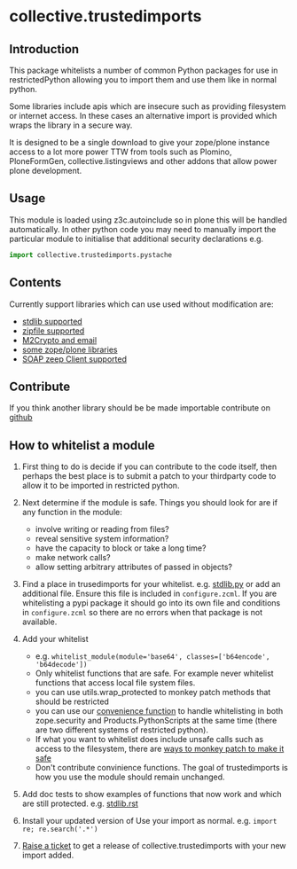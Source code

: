 collective.trustedimports
=========================

Introduction
------------

This package whitelists a number of common Python packages for use in
restrictedPython allowing you to import them and use them like in normal python.

Some libraries include apis which are insecure such as providing filesystem or
internet access.
In these cases an alternative import is provided which wraps the library in
a secure way.

It is designed to be a single download to give your zope/plone instance access
to a lot more power TTW from tools such as
Plomino, PloneFormGen, collective.listingviews and other addons that allow
power plone development.

Usage
-----

This module is loaded using z3c.autoinclude so in plone this will be handled 
automatically. In other python code you may need to manually import the particular
module to initialise that additional security declarations e.g.

```python
import collective.trustedimports.pystache

```

Contents
--------

Currently support libraries which can use used without modification are:

- [stdlib supported](collective/trustedimports/stdlib.rst)
- [zipfile supported](collective/trustedimports/safezipfile.rst)
- [M2Crypto and email](collective/trustedimports/trustedemail.rst)
- [some zope/plone libraries](collective/trustedimports/plone.rst)
- [SOAP zeep Client supported](collective/trustedimports/soap.rst)

Contribute
----------
If you think another library should be be made importable contribute on
[github](https://github.com/collective/collective.trustedimports)

How to whitelist a module
-------------------------

1. First thing to do is decide if you can contribute to the code itself, then perhaps the best place is to submit a patch to your thirdparty code to allow it to be imported in restricted python.

2. Next determine if the module is safe. Things you should look for are if any function in the module:
   - involve writing or reading from files?
   - reveal sensitive system information?
   - have the capacity to block or take a long time?
   - make network calls?
   - allow setting arbitrary attributes of passed in objects?
   
3. Find a place in trusedimports for your whitelist. e.g. [stdlib.py](collective/trustedimports/stdlib.py)
   or add an additional file. Ensure this file is included in ```configure.zcml```. If you are whitelisting
   a pypi package it should go into its own file and conditions in ```configure.zcml``` so
   there are no errors when that package is not available.

4. Add your whitelist
   - e.g. ```whitelist_module(module='base64', classes=['b64encode', 'b64decode'])```
   - Only whitelist functions that are safe. For example never whitelist functions that access
     local file system files.
   - you can use utils.wrap_protected to monkey patch methods that should be restricted
   - you can use our [convenience function](https://github.com/collective/collective.trustedimports/blob/master/collective/trustedimports/util.py#L9) to handle whitelisting in both zope.security and Products.PythonScripts at the same time (there are two different systems of restricted python).
   - If what you want to whitelist does include unsafe calls such as access to the filesystem, there are [ways to monkey patch to make it safe](https://github.com/collective/collective.trustedimports/blob/master/collective/trustedimports/safezipfile.py#L58)
   - Don't contribute convinience functions. The goal of trustedimports is how you use the module should remain unchanged.
  
5. Add doc tests to show examples of functions that now work and which are still protected. e.g. [stdlib.rst](collective/trustedimports/stdlib.rst)

6. Install your updated version of Use your import as normal. e.g. ```import re; re.search('.*')```

7. [Raise a ticket](https://github.com/collective/collective.trustedimports/issues) to get a release of collective.trustedimports with your new import added.




